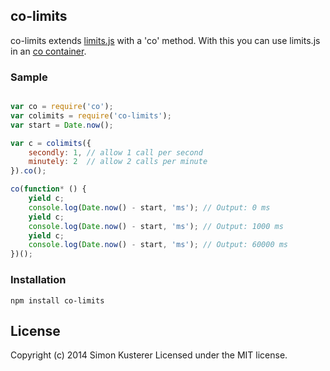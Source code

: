 ## co-limits

co-limits extends [limits.js](https://github.com/xat/limits.js) with a 'co' method. With this you can
use limits.js in an [co container](https://github.com/visionmedia/co).

### Sample

```javascript

var co = require('co');
var colimits = require('co-limits');
var start = Date.now();

var c = colimits({
    secondly: 1, // allow 1 call per second
    minutely: 2  // allow 2 calls per minute
}).co();

co(function* () {
    yield c;
    console.log(Date.now() - start, 'ms'); // Output: 0 ms
    yield c;
    console.log(Date.now() - start, 'ms'); // Output: 1000 ms
    yield c;
    console.log(Date.now() - start, 'ms'); // Output: 60000 ms
})();

```

### Installation

```
npm install co-limits
```

## License
Copyright (c) 2014 Simon Kusterer
Licensed under the MIT license.